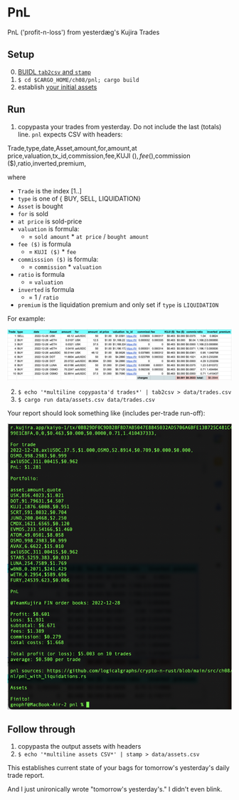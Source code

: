 # PnL

PnL ('profit-n-loss') from yesterdæg's Kujira Trades

## Setup

0. [BUIDL `tab2csv` and `stamp`](../../ch04)
1. `$ cd $CARGO_HOME/ch08/pnl; cargo build`
2. establish [your initial assets](data/assets.csv)

## Run

1. copypasta your trades from yesterday. Do not include the last (totals) line.
`pnl` expects CSV with headers:


Trade,type,date,Asset,amount,for,amount,at price,valuation,tx_id,commission,fee,KUJI ($),fee ($),commission ($),ratio,inverted,premium,

where

* `Trade` is the index [1..]
* `type` is one of { BUY, SELL, LIQUIDATION}
* `Asset` is bought
* `for` is sold
* `at price` is sold-price
* `valuation` is formula: 
  * = `sold amount` * `at price` / `bought amount`
* `fee ($)` is formula
  * = `KUJI ($)` * `fee`
* `commisssion ($)` is formula:
  * = `commission` * `valuation`
* `ratio` is formula
  * = `valuation`
* `inverted` is formula
  * = 1 / `ratio`
* `premium` is the liquidation premium and only set if `type` is `LIQUIDATION`

For example:

![Kujira FIN trades, 2022-12-28](Kujira-FIN-trades-2022-12-28.png)

2. `$ echo '*multiline copypasta'd trades*' | tab2csv > data/trades.csv`
3. `$ cargo run data/assets.csv data/trades.csv`

Your report should look something like (includes per-trade run-off):

![trade report, 2022-12-28](trade-report-2022-12-28.png)

## Follow through

1. copypasta the output assets with headers
2. `$ echo '*multiline assets CSV*' | stamp > data/assets.csv`

This establishes current state of your bags for tomorrow's yesterday's 
daily trade report.

And I just unironically wrote "tomorrow's yesterday's." I didn't even blink.

